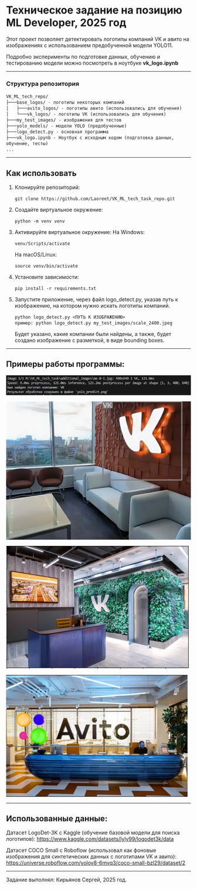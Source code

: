 # Техническое задание на позицию ML Developer, 2025 год

Этот проект позволяет детектировать логотипы компаний VK и авито на изображениях с использованием предобученной модели YOLO11.

Подробно эксперименты по подготовке данных, обучению и тестированию модели можно посмотреть в ноутбуке **vk_logo.ipynb**

---

### Структура репозитория
```
VK_ML_tech_repo/
├───base_logos/ - логотипы некоторых компаний
│   ├───avito_logos/ - логотипы авито (использовались для обучения)
│   └───vk_logos/ - логотипы VK (использовались для обучения)
├───my_test_images/ - изображения для тестов
├───yolo_models/ - модели YOLO (предобученные)
├───logo_detect.py - основная программа
├───vk_logo.ipynb - Ноутбук с исходным кодом (подготовка данных, обучение, тесты)
...
```

---

## Как использовать
1. Клонируйте репозиторий:
    ```
    git clone https://github.com/Laoreet/VK_ML_tech_task_repo.git
    ```

2. Создайте виртуальное окружение:
    ```
    python -m venv venv
    ```

3. Активируйте виртуальное окружение:
    На Windows:
    ```
    venv/Scripts/activate
    ```
    На macOS/Linux:
    ```
    source venv/bin/activate
    ```

4. Установите зависимости:
    ```
    pip install -r requirements.txt
    ```

5. Запустите приложение, через файл logo_detect.py, указав путь к изображению, на котором нужно искать логотипы компаний.
    ```
    python logo_detect.py <ПУТЬ К ИЗОБРАЖЕНИЮ>
    пример: python logo_detect.py my_test_images/scale_2400.jpeg
    ```
    Будет указано, какие компании были найдены, а также, будет создано изображение с разметкой, в виде bounding boxes.

---

## Примеры работы программы:

![Пример вывода в консоли](console.png)

![Пример результата обработки изображения](yolo_predict.png)

![Пример результата обработки изображения 2](example_vk.png)

![Пример результата обработки изображения 3](example_avito.png)

---

## Использованные данные:
Датасет LogoDet-3K с Kaggle (обучение базовой модели для поиска логотипов): https://www.kaggle.com/datasets/lyly99/logodet3k/data

Датасет COCO Small с Roboflow (использовал как фоновые изображения для синтетических данных с логотипами VK и авито): https://universe.roboflow.com/yolov8-6mvq3/coco-small-bzl29/dataset/2

---

Задание выполнял: Кирьянов Сергей, 2025 год.
